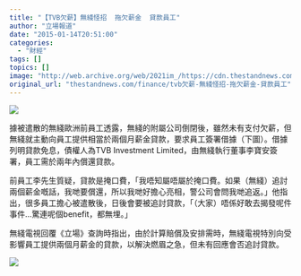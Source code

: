 ```yaml
---
title: "【TVB欠薪】無綫怪招  拖欠薪金  貸款員工"
author: "立場報道"
date: "2015-01-14T20:51:00"
categories:
  - "財經"
tags: []
topics: []
image: "http://web.archive.org/web/2021im_/https://cdn.thestandnews.com/media/photos/cache/tvb-12_8LEqp_1200x0.png"
original_url: "thestandnews.com/finance/tvb欠薪-無綫怪招-拖欠薪金-貸款員工"
---
```

![](http://web.archive.org/web/2021im_/https://cdn.thestandnews.com/media/photos/cache/tvb-12_8LEqp_1200x0.png)

據被遣散的無綫歐洲前員工透露，無綫的附屬公司倒閉後，雖然未有支付欠薪，但無綫就主動向員工提供相當於兩個月薪金貸款，要求員工簽署借據（下圖）。借據列明貸款免息，債權人為TVB Investment Limited，由無綫執行董事李寶安簽署，員工需於兩年內償還貸款。

前員工李先生質疑，貸款是掩口費，「我唔知屬唔屬於掩口費。如果（無綫）追討兩個薪金嘅話，我哋要償還，所以我哋好擔心亮相，警公司會問我哋追返。」他指出，很多員工擔心被遣散後，日後會要被追討貸款，「（大家）唔係好敢去揭發呢件事件…驚連呢個benefit，都無埋。」

無綫電視回覆《立場》查詢時指出，由於計算賠償及安排需時，無綫電視特別向受影響員工提供兩個月薪金的貸款，以解決燃眉之急，但未有回應會否追討貸款。

[![](http://web.archive.org/web/2021im_/https://cdn.thestandnews.com/media/photos/cache/tvb2_dLIv8_1200x0.PNG)](http://web.archive.org/web/20210628174740/https://cdn.thestandnews.com/media/photos/cache/tvb2_dLIv8_1200x0.PNG)